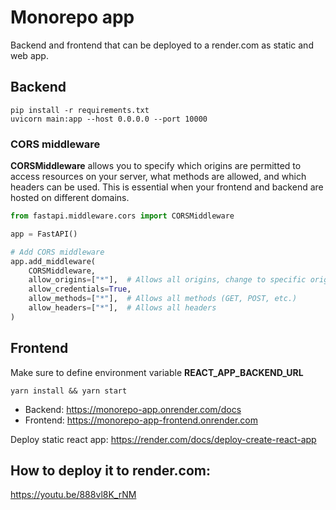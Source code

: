 # Monorepo app

Backend and frontend that can be deployed to a render.com as static and web app.

## Backend

```
pip install -r requirements.txt
uvicorn main:app --host 0.0.0.0 --port 10000
```

### CORS middleware

**CORSMiddleware** allows you to specify which origins are permitted to access resources on your server, what methods are allowed, and which headers can be used. This is essential when your frontend and backend are hosted on different domains.

```py
from fastapi.middleware.cors import CORSMiddleware

app = FastAPI()

# Add CORS middleware
app.add_middleware(
    CORSMiddleware,
    allow_origins=["*"],  # Allows all origins, change to specific origins in production
    allow_credentials=True,
    allow_methods=["*"],  # Allows all methods (GET, POST, etc.)
    allow_headers=["*"],  # Allows all headers
)
```

## Frontend

Make sure to define environment variable **REACT_APP_BACKEND_URL**


```
yarn install && yarn start
```

* Backend: https://monorepo-app.onrender.com/docs
* Frontend: https://monorepo-app-frontend.onrender.com

Deploy static react app:
https://render.com/docs/deploy-create-react-app

## How to deploy it to render.com:
https://youtu.be/888vl8K_rNM
